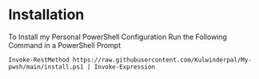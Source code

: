 # Installation
To Install my Personal PowerShell Configuration Run the Following Command in a PowerShell Prompt
```
Invoke-RestMethod https://raw.githubusercontent.com/Kulwinderpal/My-pwsh/main/install.ps1 | Invoke-Expression
```

